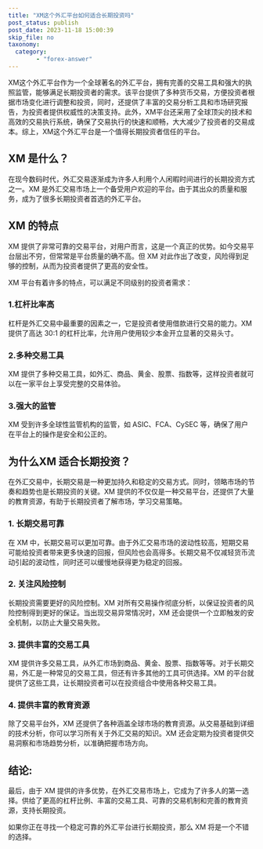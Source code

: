 ```yaml
---
title: "XM这个外汇平台如何适合长期投资吗"
post_status: publish
post_date: 2023-11-18 15:00:39
skip_file: no
taxonomy:
  category:
        - "forex-answer"
---
```


XM这个外汇平台作为一个全球著名的外汇平台，拥有完善的交易工具和强大的执照监管，能够满足长期投资者的需求。该平台提供了多种货币交易，方便投资者根据市场变化进行调整和投资，同时，还提供了丰富的交易分析工具和市场研究报告，为投资者提供权威性的决策支持。此外，XM平台还采用了全球顶尖的技术和高效的交易执行系统，确保了交易执行的快速和顺畅，大大减少了投资者的交易成本。综上，XM这个外汇平台是一个值得长期投资者信任的平台。

## XM 是什么？

在现今数码时代，外汇交易逐渐成为许多人利用个人闲暇时间进行的长期投资方式之一。XM 是外汇交易市场上一个备受用户欢迎的平台。由于其出众的质量和服务，成为了很多长期投资者首选的外汇平台。

## XM 的特点

XM 提供了非常可靠的交易平台，对用户而言，这是一个真正的优势。如今交易平台层出不穷，但常常是平台质量的确不高。但 XM 对此作出了改变，风险得到足够的控制，从而为投资者提供了更高的安全性。

XM 平台有着许多的特点，可以满足不同级别的投资者需求：

### 1.杠杆比率高

杠杆是外汇交易中最重要的因素之一，它是投资者使用借款进行交易的能力。XM 提供了高达 30:1 的杠杆比率，允许用户使用较少本金开立显著的交易头寸。

### 2.多种交易工具

XM 提供了多种交易工具，如外汇、商品、黄金、股票、指数等，这样投资者就可以在一家平台上享受完整的交易体验。

### 3.强大的监管

XM 受到许多全球性监管机构的监管，如 ASIC、FCA、CySEC 等，确保了用户在平台上的操作是安全和公正的。

## 为什么XM 适合长期投资？

在外汇交易中，长期交易是一种更加持久和稳定的交易方式。同时，领略市场的节奏和趋势也是长期投资的关键。XM 提供的不仅仅是一种交易平台，还提供了大量的教育资源，有助于长期投资者了解市场，学习交易策略。

### 1. 长期交易可靠

在 XM 中，长期交易可以更加可靠。由于外汇交易市场的波动性较高，短期交易可能给投资者带来更多快速的回报，但风险也会高得多。长期交易不仅减轻货币流动引起的波动性，同时还可以缓慢地获得更为稳定的回报。

### 2. 关注风险控制

长期投资需要更好的风险控制。XM 对所有交易操作彻底分析，以保证投资者的风险控制得到更好的保证。当出现交易异常情况时，XM 还会提供一个立即触发的安全机制，以防止大量交易失败。

### 3. 提供丰富的交易工具

XM 提供许多交易工具，从外汇市场到商品、黄金、股票、指数等等。对于长期交易，外汇是一种常见的交易工具，但还有许多其他的工具可供选择。XM 的平台就提供了这些工具，让长期投资者可以在投资组合中使用各种交易工具。

### 4. 提供丰富的教育资源

除了交易平台外，XM 还提供了各种涵盖全球市场的教育资源。从交易基础到详细的技术分析，你可以学习所有关于外汇交易的知识。XM 还会定期为投资者提供交易洞察和市场趋势分析，以准确把握市场方向。

## 结论:

最后，由于 XM 提供的许多优势，在外汇交易市场上，它成为了许多人的第一选择。供给了更高的杠杆比例、丰富的交易工具、可靠的交易机制和完善的教育资源，支持长期投资。

如果你正在寻找一个稳定可靠的外汇平台进行长期投资，那么 XM 将是一个不错的选择。